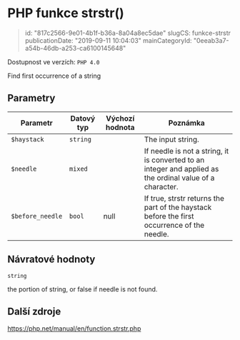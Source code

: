 PHP funkce strstr()
================================

> id: "817c2566-9e01-4b1f-b36a-8a04a8ec5dae"
> slugCS: funkce-strstr
> publicationDate: "2019-09-11 10:04:03"
> mainCategoryId: "0eeab3a7-a54b-46db-a253-ca6100145648"

Dostupnost ve verzích: `PHP 4.0`

Find first occurrence of a string


Parametry
--------------

| Parametr | Datový typ | Výchozí hodnota | Poznámka |
|-----|-----|-----|-----|
| `$haystack` | `string` |  | The input string. |
| `$needle` | `mixed` |  | If needle is not a string, it is converted to an integer and applied as the ordinal value of a character. |
| `$before_needle` | `bool` | null | If true, strstr returns the part of the haystack before the first occurrence of the needle. |


Návratové hodnoty
----------------

`string`

the portion of string, or false if needle
is not found.

Další zdroje
------------

https://php.net/manual/en/function.strstr.php
